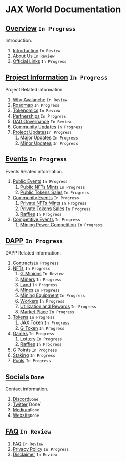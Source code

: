 # JAX World Documentation

## [Overview](https://github.com/jaxworld/Jax-Docs/tree/main/DOCS/Overview) `In Progress`  

Introduction.

1. [Introduction](https://github.com/jaxworld/Jax-Docs/blob/main/DOCS/Overview/Introduction.md) `In Review`  
1. [About Us](https://github.com/jaxworld/Jax-Docs/blob/main/DOCS/Overview/About%20Us.md) `In Review`  
1. [Official Links](https://github.com/jaxworld/Jax-Docs/blob/main/DOCS/Overview/Official%20Links.md) `In Progress`  

## [Project Information](https://github.com/jaxworld/Jax-Docs/tree/main/DOCS/Project%20Information) `In Progress`  

Project Related information.  

1. [Why Avalanche](https://github.com/jaxworld/Jax-Docs/blob/main/DOCS/Project%20Information/Why%20Avalanche.md) `In Review`  
1. [Roadmap](https://github.com/jaxworld/Jax-Docs/blob/main/DOCS/Project%20Information/Roadmap.md) `In Progress`  
1. [Tokenomics](https://github.com/jaxworld/Jax-Docs/blob/main/DOCS/Project%20Information/Tokenomics.md) `In Review`  
1. [Partnerships](https://github.com/jaxworld/Jax-Docs/blob/main/DOCS/Project%20Information/Partnerships.md) `In Progress`  
1. [DAO Governance](https://github.com/jaxworld/Jax-Docs/blob/main/DOCS/Project%20Information/DAO%20Governance.md) `In Review`  
1. [Community Updates](https://github.com/jaxworld/Jax-Docs/blob/main/DOCS/Project%20Information/Community%20Updates.md) `In Progress`  
1. [Project Updates](https://github.com/jaxworld/Jax-Docs/tree/main/DOCS/Project%20Information/Project%20Updates)`In Progress`  
    1. [Major Updates](https://github.com/jaxworld/Jax-Docs/blob/main/DOCS/Project%20Information/Project%20Updates/Major%20Updates.md) `In Progress`  
    2. [Minor Updates](https://github.com/jaxworld/Jax-Docs/blob/main/DOCS/Project%20Information/Project%20Updates/Minor%20Updates.md) `In Progress`  

## [Events](https://github.com/jaxworld/Jax-Docs/tree/main/DOCS/Events) `In Progress`  

Events Related information.

1. [Public Events](https://github.com/jaxworld/Jax-Docs/tree/main/DOCS/Events/Public%20Events) `In Progress`  
    1. [Public NFTs Mints](https://github.com/jaxworld/Jax-Docs/blob/main/DOCS/Events/Public%20Events/Public%20NFTs%20Mints.md) `In Progress`  
    2. [Public Tokens Sales](https://github.com/jaxworld/Jax-Docs/blob/main/DOCS/Events/Public%20Events/Public%20Tokens%20Sales.md) `In Progress`  
1. [Community Events](https://github.com/jaxworld/Jax-Docs/tree/main/DOCS/Events/Community%20Events) `In Progress`  
    1. [Private NFTs Mints](https://github.com/jaxworld/Jax-Docs/blob/main/DOCS/Events/Community%20Events/Private%20NFTs%20Mints.md) `In Progress`  
    2. [Private Tokens Sales](https://github.com/jaxworld/Jax-Docs/blob/main/DOCS/Events/Community%20Events/Private%20Tokens%20Sales.md) `In Progress`  
    3. [Raffles](https://github.com/jaxworld/Jax-Docs/blob/main/DOCS/Events/Community%20Events/Raffles.md) `In Progress`  
1. [Competitive Events](https://github.com/jaxworld/Jax-Docs/tree/main/DOCS/Events/Competitive%20Events) `In Progress`  
    1. [Mining Power Competition](https://github.com/jaxworld/Jax-Docs/blob/main/DOCS/Events/Competitive%20Events/Mining%20Power%20Competition.md) `In Progress`  

## [DAPP](https://github.com/jaxworld/Jax-Docs/tree/main/DOCS/DAPP) `In Progress`  

DAPP Related information.

1. [Contracts](https://github.com/jaxworld/Jax-Docs/blob/main/DOCS/DAPP/Contracts.md)`In Progress`  
1. [NFTs](https://github.com/jaxworld/Jax-Docs/tree/main/DOCS/DAPP/NFTs) `In Progress`  
    1. [G Minions](https://github.com/jaxworld/Jax-Docs/blob/main/DOCS/DAPP/NFTs/G%20Minions.md) `In Review`  
    1. [Miners](https://github.com/jaxworld/Jax-Docs/blob/main/DOCS/DAPP/NFTs/Miners.md) `In Progress`  
    1. [Land](https://github.com/jaxworld/Jax-Docs/blob/main/DOCS/DAPP/NFTs/Land.md) `In Progress`  
    1. [Mines](https://github.com/jaxworld/Jax-Docs/blob/main/DOCS/DAPP/NFTs/Mines.md) `In Progress`  
    1. [Mining Equipment](https://github.com/jaxworld/Jax-Docs/blob/main/DOCS/DAPP/NFTs/Mining%20Equipment%20.md) `In Progress`  
    1. [Workers](https://github.com/jaxworld/Jax-Docs/blob/main/DOCS/DAPP/NFTs/Workers.md) `In Progress`  
    1. [Utilization and Rewards](https://github.com/jaxworld/Jax-Docs/blob/main/DOCS/DAPP/NFTs/Utilization%20and%20Rewards.md) `In Progress`  
    1. [Market Place](https://github.com/jaxworld/Jax-Docs/blob/main/DOCS/DAPP/NFTs/Market%20Place.md) `In Progress`  
1. [Tokens](https://github.com/jaxworld/Jax-Docs/tree/main/DOCS/DAPP/Tokens) `In Progress`  
    1. [JAX Token](https://github.com/jaxworld/Jax-Docs/blob/main/DOCS/DAPP/Tokens/JAX%20Token.md) `In Progress`  
    1. [G Token](https://github.com/jaxworld/Jax-Docs/blob/main/DOCS/DAPP/Tokens/G%20Token.md) `In Progress`  
1. [Games](https://github.com/jaxworld/Jax-Docs/tree/main/DOCS/DAPP/Games) `In Progress`  
    1. [Lottery](https://github.com/jaxworld/Jax-Docs/blob/main/DOCS/DAPP/Games/Lottery.md) `In Progress`  
    1. [Raffles](https://github.com/jaxworld/Jax-Docs/blob/main/DOCS/DAPP/Games/Raffles.md) `In Progress`  
1. [G Points](https://github.com/jaxworld/Jax-Docs/blob/main/DOCS/DAPP/G%20Points.md) `In Progress`  
1. [Staking](https://github.com/jaxworld/Jax-Docs/blob/main/DOCS/DAPP/Staking.md) `In Progress`  
1. [Pools](https://github.com/jaxworld/Jax-Docs/blob/main/DOCS/DAPP/Pools.md) `In Progress`  

## [Socials](https://github.com/jaxworld/Jax-Docs/tree/main/DOCS/Socials) `Done`

Contact information.

1. [Discord](https://discord.gg/dPNE6fK4S4)`Done`
1. [Twitter](https://twitter.com/jaxworld_)`Done`
1. [Medium](https://medium.com/@jaxminersworld)`Done`
1. [Website](https://www.jaxworld.xyz/)`Done`

## [FAQ](https://github.com/jaxworld/Jax-Docs/tree/main/DOCS/FAQ) `In Review`

1. [FAQ](https://github.com/jaxworld/Jax-Docs/blob/main/DOCS/FAQ/FAQ.md) `In Review`  
1. [Privacy Policy](https://github.com/jaxworld/Jax-Docs/blob/main/DOCS/FAQ/Privacy%20Policy.md) `In Progress`
1. [Disclaimer](https://github.com/jaxworld/Jax-Docs/blob/main/DOCS/FAQ/Disclaimer.md) `In Review`
